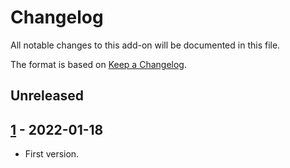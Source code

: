 # Changelog
All notable changes to this add-on will be documented in this file.

The format is based on [Keep a Changelog](https://keepachangelog.com/en/1.0.0/).

## Unreleased


## [1] - 2022-01-18

- First version.

[1]: https://github.com/zaproxy/zap-core-help/releases/help_ar_SA-v1
